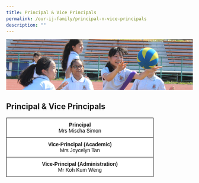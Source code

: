```yaml
---
title: Principal & Vice Principals
permalink: /our-ij-family/principal-n-vice-principals
description: ""
---
```

![](/images/subpage.jpg)

## Principal & Vice Principals



<table style="border-collapse:collapse;border-spacing:0;table-layout: fixed; width: 398px" class="tg"><colgroup><col style="width: 398px"></colgroup><thead><tr><th style="background-color:#FFF;border-color:black;border-style:solid;border-width:1px;font-family:Arial, sans-serif;font-size:14px;font-weight:bold;overflow:hidden;padding:10px 5px;text-align:center;vertical-align:top;word-break:normal">Principal<br><span style="font-weight:400;color:#000">Mrs Mischa Simon</span></th></tr></thead><tbody><tr><td style="background-color:#FFF;border-color:black;border-style:solid;border-width:1px;font-family:Arial, sans-serif;font-size:14px;font-weight:bold;overflow:hidden;padding:10px 5px;text-align:center;vertical-align:top;word-break:normal">Vice-Principal (Academic)<br><span style="font-weight:400;color:#000">Mrs Joycelyn Tan</span></td></tr><tr><td style="background-color:#FFF;border-color:black;border-style:solid;border-width:1px;font-family:Arial, sans-serif;font-size:14px;font-weight:bold;overflow:hidden;padding:10px 5px;text-align:center;vertical-align:top;word-break:normal">Vice-Principal (Administration)<br><span style="font-weight:400;color:#000">Mr Koh Kum Weng</span></td></tr></tbody></table>